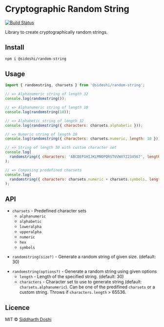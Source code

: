 # Cryptographic Random String

[![Build Status](https://travis-ci.org/sidoshi/random-string.svg?branch=master)](https://travis-ci.org/sidoshi/random-string)

Library to create cryptographically random strings.

## Install

```bash
npm i @sidoshi/random-string
```

## Usage

```js
import { randomstring, charsets } from '@sidoshi/random-string';

// => Alphanumeric string of length 32
console.log(randomstring());

// => Alphanumeric string of length 10
console.log(randomstring(10));

// => Alphabetic string of length 32
console.log(randomstring({ characters: charsets.alphabetic }));

// => Numeric string of length 10
console.log(randomstring({ characters: charsets.numeric, length: 10 }));

// => String of length 50 with custom character set
console.log(
  randomstring({ characters: 'ABCDEFGHIJKLMNOPQRSTUVWXYZ234567', length: 50 })
);

// => Composing predefined charsets
console.log(
  randomstring({ characters: charsets.numeric + charsets.symbols, length: 50 })
);
```

## API

- `charsets` - Predefined character sets
  - `alphanumeric`
  - `alphabetic`
  - `loweralpha`
  - `upperalpha`
  - `numeric`
  - `hex`
  - `symbols`

* `randomstring(size?)` - Generate a random string of given size. (default: 30)

- `randomstring(options?)` - Generate a random string using given options
  - `length` - Length of the specified string. (default: 30)
  - `characters` - Character set to use to generate string (default: `charsets.alphanumeric`). Can be one of the predifined `charsets` or a custom
    string. Throws if `characters.length` > 65536.

## Licence

MIT © [Siddharth Doshi](https://sid.sh)
